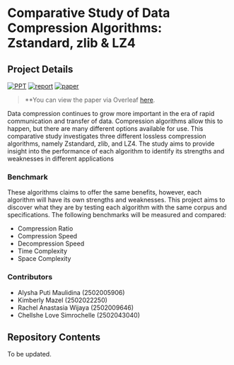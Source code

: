 # Comparative Study of Data Compression Algorithms: Zstandard, zlib & LZ4

## Project Details

[![PPT](https://img.shields.io/static/v1.svg?label=Project&message=PPT&logo=microsoft-powerpoint&style=social)](https://www.canva.com/design/DAFWwybfAsE/_AUYzQh96zYHMDHbpcRong/view?utm_content=DAFWwybfAsE&utm_campaign=designshare&utm_medium=link2&utm_source=sharebutton)
[![report](https://img.shields.io/static/v1.svg?label=Project&message=Report&logo=microsoft-word&style=social)]()
[![paper](https://img.shields.io/static/v1.svg?label=Project&message=Report&logo=microsoft-word&style=social)](https://www.overleaf.com/read/vzvysrxtshyf)

> **You can view the paper via Overleaf [here](https://www.overleaf.com/read/vzvysrxtshyf).

Data compression continues to grow more important in the era of rapid communication and transfer of data. Compression algorithms allow this to happen, but there are many different options available for use. This comparative study investigates three different lossless compression algorithms, namely Zstandard, zlib, and LZ4. The study aims to provide insight into the performance of each algorithm to identify its strengths and weaknesses in different applications

### Benchmark

These algorithms claims to offer the same benefits, however, each algorithm will have its own strengths and weaknesses. This project aims to discover what they are by testing each algorithm with the same corpus and specifications. The following benchmarks will be measured and compared:
- Compression Ratio
- Compression Speed
- Decompression Speed
- Time Complexity
- Space Complexity

### Contributors 
- Alysha Puti Maulidina (2502005906)
- Kimberly Mazel (2502022250)
- Rachel Anastasia Wijaya (2502009646)
- Chellshe Love Simrochelle (2502043040)

## Repository Contents
To be updated.
